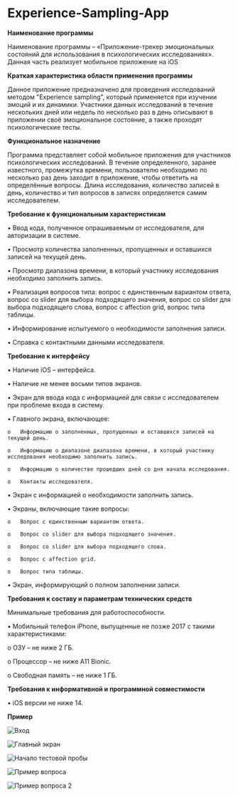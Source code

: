 # Experience-Sampling-App

**Наименование программы** 

Наименование программы – «Приложение-трекер эмоциональных состояний для использования в психологических исследованиях». Данная часть реализует мобильное приложение на iOS

**Краткая характеристика области применения программы**

 Данное приложение предназначено для проведения исследований методом "Experience sampling", который применяется при изучении эмоций и их динамики. Участники данных исследований в течение нескольких дней или недель по несколько раз в день описывают в приложении своё эмоциональное состояние, а также проходят психологические тесты.

**Функциональное назначение**


Программа представляет собой мобильное приложения для участников психологических исследований. В течение определенного, заранее известного, промежутка времени, пользователю необходимо по несколько раз день заходит в приложение, чтобы ответить на определённые вопросы. Длина исследования, количество записей в день, количество и тип вопросов в записях определяется самим исследователем. 


**Требование к функциональным характеристикам**


  •	Ввод кода, полученное опрашиваемым от исследователя, для авторизации в системе.
  
  •	Просмотр количества заполненных, пропущенных и оставшихся записей на текущей день.
  
  •	Просмотр диапазона времени, в который участнику исследования необходимо заполнить запись.
  
  •	Реализация вопросов типа: вопрос с единственным вариантом ответа, вопрос со slider для выбора подходящего значения, вопрос со slider для выбора подходящего слова, вопрос с affection grid, вопрос типа таблицы.  
  
  •	Информирование испытуемого о необходимости заполнения записи.
  
  •	Справка с контактными данными исследователя.


**Требование к интерфейсу**


•	Наличие iOS – интерфейса.

•	Наличие не менее восьми типов экранов.

•	Экран для ввода кода с информацией для связи с исследователем при проблеме входа в систему.

•	Главного экрана, включающее:

    o	Информацию о заполненных, пропущенных и оставшихся записей на текущей день.

    o	Информацию о диапазоне диапазона времени, в который участнику исследования необходимо заполнить запись.

    o	Информацию о количестве прошедших дней со дня начала исследования.

    o	Контакты исследователя.

•	Экран с информацией о необходимости заполнить запись.

•	Экраны, включающие такие вопросы:

    o	Вопрос с единственным вариантом ответа.

    o	Вопрос со slider для выбора подходящего значения.

    o	Вопрос со slider для выбора подходящего слова.

    o	Вопрос с affection grid.

    o	Вопрос типа таблицы.

•	Экран, информирующий о полном заполнении записи.


**Требования к составу и параметрам технических средств**


Минимальные требования для работоспособности.

•	Мобильный телефон iPhone, выпущенные не позже 2017 с такими характеристиками:

o	ОЗУ – не ниже 2 ГБ.

o	Процессор – не ниже A11 Bionic.

o	Свободная память – не ниже 1 ГБ.
  


**Требования к информативной и программной совместимости**


•	iOS версии не ниже 14. 


**Пример**

![Вход](https://github.com/Humpty1944/Experience-Sampling-App/blob/b356e5dd5dadb691e10a63ac64a9986cdd835107/images/%D0%A0%D0%B8%D1%81%D1%83%D0%BD%D0%BE%D0%BA1.png)


![Главный экран](https://github.com/Humpty1944/Experience-Sampling-App/blob/b356e5dd5dadb691e10a63ac64a9986cdd835107/images/%D0%A0%D0%B8%D1%81%D1%83%D0%BD%D0%BE%D0%BA2.png)


![Начало тестовой пробы](https://github.com/Humpty1944/Experience-Sampling-App/blob/b356e5dd5dadb691e10a63ac64a9986cdd835107/images/%D0%A0%D0%B8%D1%81%D1%83%D0%BD%D0%BE%D0%BA3.png)


![Пример вопроса](https://github.com/Humpty1944/Experience-Sampling-App/blob/b356e5dd5dadb691e10a63ac64a9986cdd835107/images/%D0%A0%D0%B8%D1%81%D1%83%D0%BD%D0%BE%D0%BA4.png)


![Пример вопроса 2](https://github.com/Humpty1944/Experience-Sampling-App/blob/4bd1335952a5beec2ff6b0aea6677432eb76872d/images/%D0%A0%D0%B8%D1%81%D1%83%D0%BD%D0%BE%D0%BA5.png)
